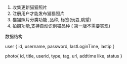 1. 收集更新猫猫照片
2. 注册用户才能发布猫猫照片
3. 猫猫照片分类功能 ,品种, 标签(玩耍,眺望)
4. 拍摄功能,支持自动识别猫品种 ( 第一版不需要实现)

数据结构

user {
id,
username,
password,
lastLoginTime,
lastip
}

photo{
id,
title,
userid,
type,
tag,
url,
addtime
like,
status
}

